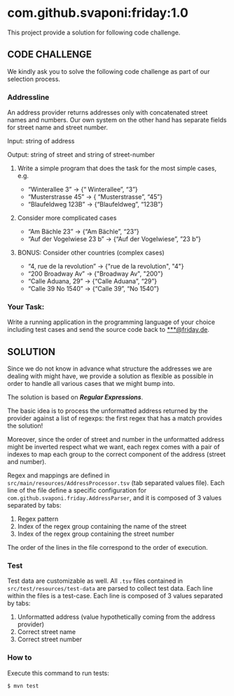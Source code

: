 # com.github.svaponi:friday:1.0

This project provide a solution for following code challenge. 

## CODE CHALLENGE

We kindly ask you to solve the following code challenge as part of our selection process.

### Addressline

An address provider returns addresses only with concatenated street names and numbers. Our own system on the other hand has separate fields for street name and street number.

Input: string of address

Output: string of street and string of street-number

1. Write a simple program that does the task for the most simple cases, e.g.
	- “Winterallee 3” -> {“ Winterallee”, “3”}
	- “Musterstrasse 45” -> { “Musterstrasse”, “45”}
	- “Blaufeldweg 123B” -> {“Blaufeldweg”, “123B”}

2. Consider more complicated cases
	- “Am Bächle 23” -> {“Am Bächle”, “23”}
	- “Auf der Vogelwiese 23 b” -> {“Auf der Vogelwiese”, ”23 b”}

3. BONUS: Consider other countries (complex cases)
	- “4, rue de la revolution” -> {"rue de la revolution", "4"}
	- “200 Broadway Av” -> {"Broadway Av", "200"}
	- “Calle Aduana, 29” -> {“Calle Aduana”, “29”}
	- “Calle 39 No 1540” -> {“Calle 39”, “No 1540”}

### Your Task:

Write a running application in the programming language of your choice including test cases and send the source code back to [***@friday.de](mailto:[***@friday.de).


## SOLUTION

Since we do not know in advance what structure the addresses we are dealing with might have, we provide a
solution as flexible as possible in order to handle all various cases that we might bump into.

The solution is based on **_Regular Expressions_**.

The basic idea is to process the unformatted address returned by the provider against a list of regexps: the first regex that has a match provides the solution!

Moreover, since the order of street and number in the unformatted address might be inverted respect what we want, each regex comes with a pair of indexes 
to map each group to the correct component of the address (street and number).

Regex and mappings are defined in `src/main/resources/AddressProcessor.tsv` (tab separated values file). Each line of the file define a specific configuration 
for `com.github.svaponi.friday.AddressParser`, and it is composed of 3 values separated by tabs:

1. Regex pattern
2. Index of the regex group containing the name of the street
3. Index of the regex group containing the street number

The order of the lines in the file correspond to the order of execution.

### Test

Test data are customizable as well. All `.tsv` files contained in `src/test/resources/test-data` are parsed to collect test data. Each line within 
the files is a test-case. Each line is composed of 3 values separated by tabs:

1. Unformatted address (value hypothetically coming from the address provider)
2. Correct street name
3. Correct street number

### How to

Execute this command to run tests:

```bash
$ mvn test
```
